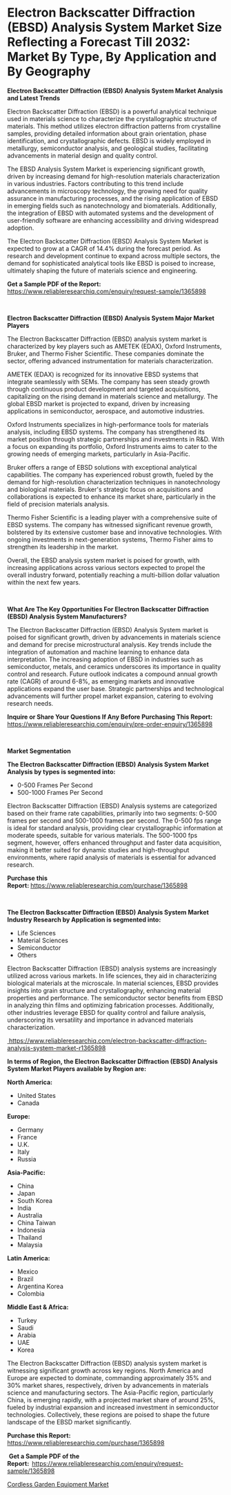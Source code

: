 <p><h1>Electron Backscatter Diffraction (EBSD) Analysis System Market Size Reflecting a Forecast Till 2032: Market By Type, By Application and By Geography</h1></p><p><strong>Electron Backscatter Diffraction (EBSD) Analysis System Market Analysis and Latest Trends</strong></p>
<p><p>Electron Backscatter Diffraction (EBSD) is a powerful analytical technique used in materials science to characterize the crystallographic structure of materials. This method utilizes electron diffraction patterns from crystalline samples, providing detailed information about grain orientation, phase identification, and crystallographic defects. EBSD is widely employed in metallurgy, semiconductor analysis, and geological studies, facilitating advancements in material design and quality control.</p><p>The EBSD Analysis System Market is experiencing significant growth, driven by increasing demand for high-resolution materials characterization in various industries. Factors contributing to this trend include advancements in microscopy technology, the growing need for quality assurance in manufacturing processes, and the rising application of EBSD in emerging fields such as nanotechnology and biomaterials. Additionally, the integration of EBSD with automated systems and the development of user-friendly software are enhancing accessibility and driving widespread adoption.</p><p>The Electron Backscatter Diffraction (EBSD) Analysis System Market is expected to grow at a CAGR of 14.4% during the forecast period. As research and development continue to expand across multiple sectors, the demand for sophisticated analytical tools like EBSD is poised to increase, ultimately shaping the future of materials science and engineering.</p></p>
<p><strong>Get a Sample PDF of the Report:&nbsp;</strong> <a href="https://www.reliableresearchiq.com/enquiry/request-sample/1365898?utm_campaign=3279&utm_medium=2&utm_source=Github&utm_content=ia&utm_term=11042025&utm_id=electron-backscatter-diffraction-ebsd-analysis-system">https://www.reliableresearchiq.com/enquiry/request-sample/1365898</a></p>
<p>&nbsp;</p>
<p><strong>Electron Backscatter Diffraction (EBSD) Analysis System Major Market Players</strong></p>
<p><p>The Electron Backscatter Diffraction (EBSD) analysis system market is characterized by key players such as AMETEK (EDAX), Oxford Instruments, Bruker, and Thermo Fisher Scientific. These companies dominate the sector, offering advanced instrumentation for materials characterization.</p><p>AMETEK (EDAX) is recognized for its innovative EBSD systems that integrate seamlessly with SEMs. The company has seen steady growth through continuous product development and targeted acquisitions, capitalizing on the rising demand in materials science and metallurgy. The global EBSD market is projected to expand, driven by increasing applications in semiconductor, aerospace, and automotive industries.</p><p>Oxford Instruments specializes in high-performance tools for materials analysis, including EBSD systems. The company has strengthened its market position through strategic partnerships and investments in R&D. With a focus on expanding its portfolio, Oxford Instruments aims to cater to the growing needs of emerging markets, particularly in Asia-Pacific.</p><p>Bruker offers a range of EBSD solutions with exceptional analytical capabilities. The company has experienced robust growth, fueled by the demand for high-resolution characterization techniques in nanotechnology and biological materials. Bruker's strategic focus on acquisitions and collaborations is expected to enhance its market share, particularly in the field of precision materials analysis.</p><p>Thermo Fisher Scientific is a leading player with a comprehensive suite of EBSD systems. The company has witnessed significant revenue growth, bolstered by its extensive customer base and innovative technologies. With ongoing investments in next-generation systems, Thermo Fisher aims to strengthen its leadership in the market.</p><p>Overall, the EBSD analysis system market is poised for growth, with increasing applications across various sectors expected to propel the overall industry forward, potentially reaching a multi-billion dollar valuation within the next few years.</p></p>
<p>&nbsp;</p>
<p><strong>What Are The Key Opportunities For Electron Backscatter Diffraction (EBSD) Analysis System Manufacturers?</strong></p>
<p><p>The Electron Backscatter Diffraction (EBSD) Analysis System market is poised for significant growth, driven by advancements in materials science and demand for precise microstructural analysis. Key trends include the integration of automation and machine learning to enhance data interpretation. The increasing adoption of EBSD in industries such as semiconductor, metals, and ceramics underscores its importance in quality control and research. Future outlook indicates a compound annual growth rate (CAGR) of around 6-8%, as emerging markets and innovative applications expand the user base. Strategic partnerships and technological advancements will further propel market expansion, catering to evolving research needs.</p></p>
<p><strong>Inquire or Share Your Questions If Any Before Purchasing This Report:</strong> <a href="https://www.reliableresearchiq.com/enquiry/pre-order-enquiry/1365898?utm_campaign=3279&utm_medium=2&utm_source=Github&utm_content=ia&utm_term=11042025&utm_id=electron-backscatter-diffraction-ebsd-analysis-system">https://www.reliableresearchiq.com/enquiry/pre-order-enquiry/1365898</a></p>
<p>&nbsp;</p>
<p><strong>Market Segmentation</strong></p>
<p><strong>The Electron Backscatter Diffraction (EBSD) Analysis System Market Analysis by types is segmented into:</strong></p>
<p><ul><li>0-500 Frames Per Second</li><li>500-1000 Frames Per Second</li></ul></p>
<p><p>Electron Backscatter Diffraction (EBSD) Analysis systems are categorized based on their frame rate capabilities, primarily into two segments: 0-500 frames per second and 500-1000 frames per second. The 0-500 fps range is ideal for standard analysis, providing clear crystallographic information at moderate speeds, suitable for various materials. The 500-1000 fps segment, however, offers enhanced throughput and faster data acquisition, making it better suited for dynamic studies and high-throughput environments, where rapid analysis of materials is essential for advanced research.</p></p>
<p><strong>Purchase this Report:&nbsp;</strong><a href="https://www.reliableresearchiq.com/purchase/1365898?utm_campaign=3279&utm_medium=2&utm_source=Github&utm_content=ia&utm_term=11042025&utm_id=electron-backscatter-diffraction-ebsd-analysis-system">https://www.reliableresearchiq.com/purchase/1365898</a></p>
<p>&nbsp;</p>
<p><strong>The Electron Backscatter Diffraction (EBSD) Analysis System Market Industry Research by Application is segmented into:</strong></p>
<p><ul><li>Life Sciences</li><li>Material Sciences</li><li>Semiconductor</li><li>Others</li></ul></p>
<p><p>Electron Backscatter Diffraction (EBSD) analysis systems are increasingly utilized across various markets. In life sciences, they aid in characterizing biological materials at the microscale. In material sciences, EBSD provides insights into grain structure and crystallography, enhancing material properties and performance. The semiconductor sector benefits from EBSD in analyzing thin films and optimizing fabrication processes. Additionally, other industries leverage EBSD for quality control and failure analysis, underscoring its versatility and importance in advanced materials characterization.</p></p>
<p><a href="https://www.reliableresearchiq.com/electron-backscatter-diffraction-analysis-system-market-r1365898?utm_campaign=3279&utm_medium=2&utm_source=Github&utm_content=ia&utm_term=11042025&utm_id=electron-backscatter-diffraction-ebsd-analysis-system">&nbsp;https://www.reliableresearchiq.com/electron-backscatter-diffraction-analysis-system-market-r1365898</a></p>
<p><strong>In terms of Region, the Electron Backscatter Diffraction (EBSD) Analysis System Market Players available by Region are:</strong></p>
<p>
    <p> <strong> North America: </strong>
        <ul>
            <li>United States</li>
            <li>Canada</li>
        </ul>
        </p> 
    <p> <strong> Europe: </strong>
        <ul>
            <li>Germany</li>
            <li>France</li>
            <li>U.K.</li>
            <li>Italy</li>
            <li>Russia</li>
        </ul>
        </p> 
    <p> <strong> Asia-Pacific: </strong>
        <ul>
            <li>China</li>
            <li>Japan</li>
            <li>South Korea</li>
            <li>India</li>
            <li>Australia</li>
            <li>China Taiwan</li>
            <li>Indonesia</li>
            <li>Thailand</li>
            <li>Malaysia</li>
        </ul>
        </p> 
    <p> <strong> Latin America: </strong>
        <ul>
            <li>Mexico</li>
            <li>Brazil</li>
            <li>Argentina Korea</li>
            <li>Colombia</li>
        </ul>
        </p> 
    <p> <strong> Middle East & Africa: </strong>
        <ul>
            <li>Turkey</li>
            <li>Saudi</li>
            <li>Arabia</li>
            <li>UAE</li>
            <li>Korea</li>
        </ul>
    </p>
    </p>
<p><p>The Electron Backscatter Diffraction (EBSD) analysis system market is witnessing significant growth across key regions. North America and Europe are expected to dominate, commanding approximately 35% and 30% market shares, respectively, driven by advancements in materials science and manufacturing sectors. The Asia-Pacific region, particularly China, is emerging rapidly, with a projected market share of around 25%, fueled by industrial expansion and increased investment in semiconductor technologies. Collectively, these regions are poised to shape the future landscape of the EBSD market significantly.</p></p>
<p><strong>Purchase this Report: </strong><a href="https://www.reliableresearchiq.com/purchase/1365898?utm_campaign=3279&utm_medium=2&utm_source=Github&utm_content=ia&utm_term=11042025&utm_id=electron-backscatter-diffraction-ebsd-analysis-system">https://www.reliableresearchiq.com/purchase/1365898</a></p>
<p>&nbsp;<strong>Get a Sample PDF of the Report:&nbsp;&nbsp;</strong><a href="https://www.reliableresearchiq.com/enquiry/request-sample/1365898?utm_campaign=3279&utm_medium=2&utm_source=Github&utm_content=ia&utm_term=11042025&utm_id=electron-backscatter-diffraction-ebsd-analysis-system">https://www.reliableresearchiq.com/enquiry/request-sample/1365898</a></p>
<p><strong></strong></p>
<p><p><a href="https://github.com/ogbadujonito22/Market-Research-Report-List-1/blob/main/cordless-garden-equipment-market.md?utm_campaign=3279&utm_medium=2&utm_source=Github&utm_content=ia&utm_term=11042025&utm_id=electron-backscatter-diffraction-ebsd-analysis-system">Cordless Garden Equipment Market</a></p></p>